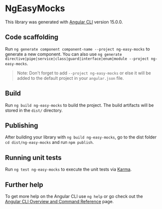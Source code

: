 # NgEasyMocks

This library was generated with [Angular CLI](https://github.com/angular/angular-cli) version 15.0.0.

## Code scaffolding

Run `ng generate component component-name --project ng-easy-mocks` to generate a new component. You can also use `ng generate directive|pipe|service|class|guard|interface|enum|module --project ng-easy-mocks`.
> Note: Don't forget to add `--project ng-easy-mocks` or else it will be added to the default project in your `angular.json` file. 

## Build

Run `ng build ng-easy-mocks` to build the project. The build artifacts will be stored in the `dist/` directory.

## Publishing

After building your library with `ng build ng-easy-mocks`, go to the dist folder `cd dist/ng-easy-mocks` and run `npm publish`.

## Running unit tests

Run `ng test ng-easy-mocks` to execute the unit tests via [Karma](https://karma-runner.github.io).

## Further help

To get more help on the Angular CLI use `ng help` or go check out the [Angular CLI Overview and Command Reference](https://angular.io/cli) page.
